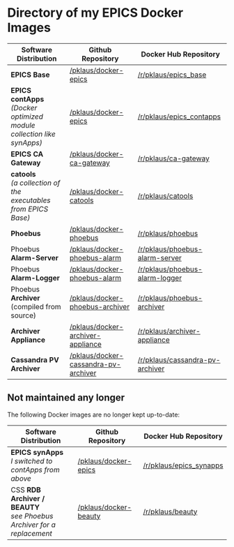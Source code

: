 # Directory of my EPICS Docker Images

| Software Distribution                                                     | Github Repository                        | Docker Hub Repository               |
|---------------------------------------------------------------------------|------------------------------------------|-------------------------------------|
| **EPICS Base**                                                            | [/pklaus/docker-epics][]                 | [/r/pklaus/epics\_base][]           |
| **EPICS contApps**<br>*(Docker optimized module collection like synApps)* | [/pklaus/docker-epics][]                 | [/r/pklaus/epics\_contapps][]       |
| **EPICS CA Gateway**                                                      | [/pklaus/docker-ca-gateway][]            | [/r/pklaus/ca-gateway][]            |
| **catools**<br>*(a collection of the executables from EPICS Base)*        | [/pklaus/docker-catools][]               | [/r/pklaus/catools][]               |
| **Phoebus**                                                               | [/pklaus/docker-phoebus][]               | [/r/pklaus/phoebus][]               |
| Phoebus **Alarm-Server**                                                  | [/pklaus/docker-phoebus-alarm][]         | [/r/pklaus/phoebus-alarm-server][]  |
| Phoebus **Alarm-Logger**                                                  | [/pklaus/docker-phoebus-alarm][]         | [/r/pklaus/phoebus-alarm-logger][]  |
| Phoebus **Archiver** (compiled from source)                               | [/pklaus/docker-phoebus-archiver][]      | [/r/pklaus/phoebus-archiver][]      |
| **Archiver Appliance**                                                    | [/pklaus/docker-archiver-appliance][]    | [/r/pklaus/archiver-appliance][]    |
| **Cassandra PV Archiver**                                                 | [/pklaus/docker-cassandra-pv-archiver][] | [/r/pklaus/cassandra-pv-archiver][] |

[/pklaus/docker-epics]: https://github.com/pklaus/docker-epics
[/pklaus/docker-ca-gateway]: https://github.com/pklaus/docker-ca-gateway
[/pklaus/docker-catools]: https://github.com/pklaus/docker-catools
[/pklaus/docker-phoebus]: https://github.com/pklaus/docker-phoebus
[/pklaus/docker-phoebus-alarm]: https://github.com/pklaus/docker-phoebus-alarm
[/pklaus/docker-phoebus-archiver]: https://github.com/pklaus/docker-phoebus-archiver
[/pklaus/docker-archiver-appliance]: https://github.com/pklaus/docker-archiver-appliance
[/pklaus/docker-cassandra-pv-archiver]: https://github.com/pklaus/docker-cassandra-pv-archiver

[/r/pklaus/epics\_base]: https://hub.docker.com/r/pklaus/epics_base
[/r/pklaus/epics\_contapps]: https://hub.docker.com/r/pklaus/epics_contapps
[/r/pklaus/ca-gateway]: https://hub.docker.com/r/pklaus/ca-gateway
[/r/pklaus/catools]: https://hub.docker.com/r/pklaus/catools
[/r/pklaus/phoebus]: https://hub.docker.com/r/pklaus/phoebus
[/r/pklaus/phoebus-alarm-server]: https://hub.docker.com/r/pklaus/phoebus-alarm-server
[/r/pklaus/phoebus-alarm-logger]: https://hub.docker.com/r/pklaus/phoebus-alarm-logger
[/r/pklaus/phoebus-archiver]: https://hub.docker.com/r/pklaus/phoebus-archiver
[/r/pklaus/archiver-appliance]: https://hub.docker.com/r/pklaus/archiver-appliance
[/r/pklaus/cassandra-pv-archiver]: https://hub.docker.com/r/pklaus/cassandra-pv-archiver

## Not maintained any longer

The following Docker images are no longer kept up-to-date:

| Software Distribution                                                     | Github Repository                        | Docker Hub Repository               |
|---------------------------------------------------------------------------|------------------------------------------|-------------------------------------|
| **EPICS synApps**<br>*I switched to contApps from above*                  | [/pklaus/docker-epics][]                 | [/r/pklaus/epics\_synapps][]        |
| CSS **RDB Archiver / BEAUTY**<br>*see Phoebus Archiver for a replacement* | [/pklaus/docker-beauty][]                | [/r/pklaus/beauty][]                |

[/pklaus/docker-beauty]: https://github.com/pklaus/docker-beauty

[/r/pklaus/epics\_synapps]: https://hub.docker.com/r/pklaus/epics_synapps
[/r/pklaus/beauty]: https://hub.docker.com/r/pklaus/beauty

